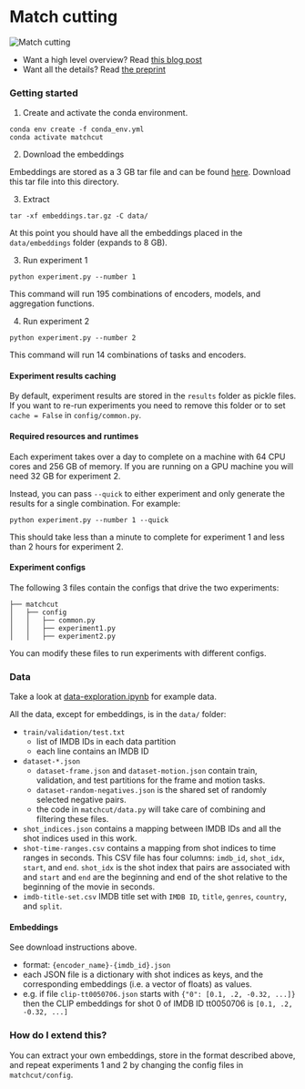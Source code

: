 # Match cutting

![Match cutting](https://miro.medium.com/max/1400/0*yz3VSguC-GANe7gy)

- Want a high level overview? Read [this blog post](https://netflixtechblog.com/match-cutting-at-netflix-finding-cuts-with-smooth-visual-transitions-31c3fc14ae59?gi=8873f373fd1d)
- Want all the details? Read [the preprint](https://arxiv.org/abs/2210.05766)

### Getting started
1. Create and activate the conda environment.
```shell
conda env create -f conda_env.yml
conda activate matchcut
```

2. Download the embeddings

Embeddings are stored as a 3 GB tar file and can be found [here](https://drive.google.com/file/d/1gkXLkvASovS6g_WD5v50NWsjLiw1QP8I/view?usp=sharing). Download this tar file into this directory.

3. Extract
```shell
tar -xf embeddings.tar.gz -C data/
```

At this point you should have all the embeddings placed in the `data/embeddings` folder (expands to 8 GB).

3. Run experiment 1
```shell
python experiment.py --number 1
```

This command will run 195 combinations of encoders, models, and aggregation functions.

4. Run experiment 2
```shell
python experiment.py --number 2
```

This command will run 14 combinations of tasks and encoders.

#### Experiment results caching
By default, experiment results are stored in the `results` folder as pickle files. If you want to re-run experiments you need to remove this folder or to set `cache = False` in `config/common.py`.

#### Required resources and runtimes
Each experiment takes over a day to complete on a machine with 64 CPU cores and 256 GB of memory. If you are running on a GPU machine you will need 32 GB for experiment 2.

Instead, you can pass `--quick` to either experiment and only generate the results for a single combination. For example:
```shell
python experiment.py --number 1 --quick
```

This should take less than a minute to complete for experiment 1 and less than 2 hours for experiment 2.

#### Experiment configs
The following 3 files contain the configs that drive the two experiments:
```
├── matchcut
│   ├── config
│   │   ├── common.py
│   │   ├── experiment1.py
│   │   ├── experiment2.py
```

You can modify these files to run experiments with different configs.

### Data
Take a look at [data-exploration.ipynb](dataset-exploration.ipynb) for example data.

All the data, except for embeddings, is in the `data/` folder:

- `train/validation/test.txt`
  - list of IMDB IDs in each data partition
  - each line contains an IMDB ID
- `dataset-*.json`
  - `dataset-frame.json` and `dataset-motion.json` contain train, validation, and test partitions for the frame and motion tasks.
  - `dataset-random-negatives.json` is the shared set of randomly selected negative pairs.
  - the code in `matchcut/data.py` will take care of combining and filtering these files.
- `shot_indices.json` contains a mapping between IMDB IDs and all the shot indices used in this work.
- `shot-time-ranges.csv` contains a mapping from shot indices to time ranges in seconds. This CSV file has four columns: `imdb_id`, `shot_idx`, `start`, and `end`. `shot_idx` is the shot index that pairs are associated with and `start` and `end` are the beginning and end of the shot relative to the beginning of the movie in seconds.
- `imdb-title-set.csv` IMDB title set with `IMDB ID`, `title`, `genres`, `country`, and `split`.
  
#### Embeddings
See download instructions above.
  - format: `{encoder_name}-{imdb_id}.json`
  - each JSON file is a dictionary with shot indices as keys, and the corresponding embeddings (i.e. a vector of floats) as values.
  - e.g. if file `clip-tt0050706.json` starts with `{"0": [0.1, .2, -0.32, ...]}` then the CLIP embeddings for shot 0 of IMDB ID tt0050706 is `[0.1, .2, -0.32, ...]`

### How do I extend this?
You can extract your own embeddings, store in the format described above, and repeat experiments 1 and 2 by changing the config files in `matchcut/config`.
